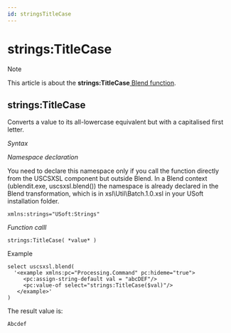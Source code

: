 ```yaml
---
id: stringsTitleCase
---
```


# strings:TitleCase



> [!NOTE]
> This article is about the **strings:TitleCase**[ Blend function](/docs/Repositories/Blend_functions).

## **strings:TitleCase**

Converts a value to its all-lowercase equivalent but with a capitalised first letter.

*Syntax*

*Namespace declaration*

You need to declare this namespace only if you call the function directly from the USCSXSL component but outside Blend. In a Blend context (ublendit.exe, uscsxsl.blend()) the namespace is already declared in the Blend transformation, which is in xsl\\Util\\Batch.1.0.xsl in your USoft installation folder.

```
xmlns:strings="USoft:Strings"
```

*Function calll*

```
strings:TitleCase( *value* )
```

Example

```language-xml
select uscsxsl.blend(
  '<example xmlns:pc="Processing.Command" pc:hideme="true">
     <pc:assign-string-default val = "abcDEF"/>
     <pc:value-of select="strings:TitleCase($val)"/>
   </example>'
)
```

The result value is:

```
Abcdef
```

 